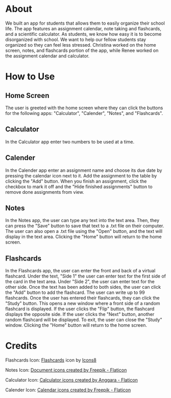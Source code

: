 # About
We built an app for students that allows them to easily organize their school life. The app features an assignment calendar, note taking and flashcards, and a scientific calculator. As students, we know how easy it is to become disorganized with school. We want to help our fellow students stay organized so they can feel less stressed. Christina worked on the home screen, notes, and flashcards portion of the app, while Renee worked on the assignment calendar and calculator.

# How to Use
## Home Screen 
The user is greeted with the home screen where they can click the buttons for the following apps: "Calculator", "Calender", "Notes", and "Flashcards".

## Calculator
In the Calculator app enter two numbers to be used at a time. 

## Calender
In the Calender app enter an assignment name and choose its due date by pressing the calendar icon next to it. Add the assignment to the table by clicking the "Add" button. When you finish an assignment, click the checkbox to mark it off and the "Hide finished assignments" button to remove done assignments from view. 

## Notes
In the Notes app, the user can type any text into the text area. Then, they can press the "Save" button to save that text to a .txt file on their computer. The user can also open a .txt file using the "Open" button, and the text will display in the text area. Clicking the "Home" button will return to the home screen. 

## Flashcards
In the Flashcards app, the user can enter the front and back of a virtual flashcard. Under the text, "Side 1" the user can enter text for the first side of the card in the text area. Under "Side 2", the user can enter text for the other side. Once the text has been added to both sides, the user can click the "Add" button to add the flashcard. The user can write up to 99 flashcards. Once the user has entered their flashcards, they can click the "Study" button. This opens a new window where a front side of a random flashcard is displayed. If the user clicks the "Flip" button, the flashcard displays the opposite side. If the user clicks the "Next" button, another random flashcard will be displayed. To exit, the user can close the "Study" window. Clicking the "Home" button will return to the home screen.

# Credits
Flashcards Icon: <a target="_blank" href="https://icons8.com/icon/jXbM5uitRytN/flashcards">Flashcards</a> icon by <a target="_blank" href="https://icons8.com">Icons8</a>

Notes Icon: <a href="https://www.flaticon.com/free-icons/document" title="document icons">Document icons created by Freepik - Flaticon</a>

Calculator Icon: <a href="https://www.flaticon.com/free-icons/calculator" title="calculator icons">Calculator icons created by Anggara - Flaticon</a>

Calender Icon: <a href="https://www.flaticon.com/free-icons/calendar" title="calendar icons">Calendar icons created by Freepik - Flaticon</a>
